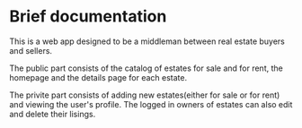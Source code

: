 # Brief documentation

This is a web app designed to be a middleman between real estate buyers and sellers. 

The public part consists of the catalog of estates for sale and for rent, the homepage and the details page for each estate.

The privite part consists of adding new estates(either for sale or for rent) and viewing the user's profile. The logged in owners of estates can also edit and delete their lisings.